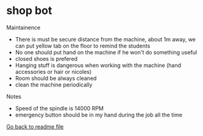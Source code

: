 # shop bot

Maintainence

- There is must be secure distance from the machine, about 1m away, we can put yellow tab on the floor to remind the students
- No one should put hand on the machine if he won't do something useful
- closed shoes is prefered
- Hanging stuff is dangerous when working with the machine (hand accessories or hair or nicoles)
- Room should be always cleaned
- clean the machine periodically

Notes

- Speed of the spindle is 14000 RPM
- emergency button should be in my hand during the job all the time

[Go back to readme file](readme.md)